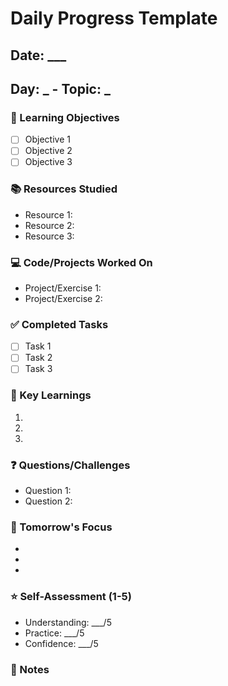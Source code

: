 # Daily Progress Template

## Date: ****\_\_\_****

## Day: **\_** - Topic: ********\_********

### 🎯 Learning Objectives

- [ ] Objective 1
- [ ] Objective 2
- [ ] Objective 3

### 📚 Resources Studied

- Resource 1:
- Resource 2:
- Resource 3:

### 💻 Code/Projects Worked On

- Project/Exercise 1:
- Project/Exercise 2:

### ✅ Completed Tasks

- [ ] Task 1
- [ ] Task 2
- [ ] Task 3

### 🤔 Key Learnings

1.
2.
3.

### ❓ Questions/Challenges

- Question 1:
- Question 2:

### 📅 Tomorrow's Focus

-
-
-

### ⭐ Self-Assessment (1-5)

- Understanding: \_\_\_/5
- Practice: \_\_\_/5
- Confidence: \_\_\_/5

### 📝 Notes
